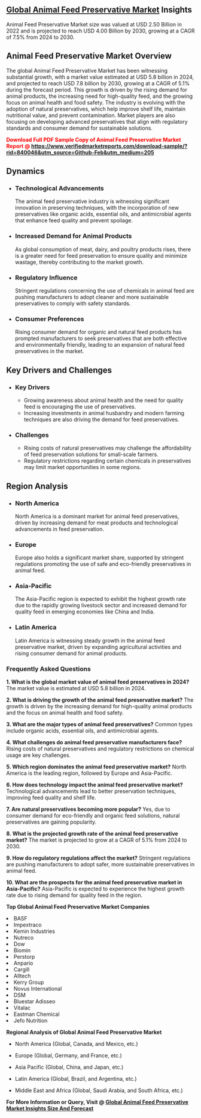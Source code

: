 <h2><a href="https://www.verifiedmarketreports.com/download-sample/?rid=840046&amp;utm_source=Github&amp;utm_medium=205" target="_blank">Global Animal Feed Preservative Market</a> Insights</h2><p>Animal Feed Preservative Market size was valued at USD 2.50 Billion in 2022 and is projected to reach USD 4.00 Billion by 2030, growing at a CAGR of 7.5% from 2024 to 2030.</p><p> <h2>Animal Feed Preservative Market Overview</h2> <p>The global Animal Feed Preservative Market has been witnessing substantial growth, with a market value estimated at USD 5.8 billion in 2024, and projected to reach USD 7.8 billion by 2030, growing at a CAGR of 5.1% during the forecast period. This growth is driven by the rising demand for animal products, the increasing need for high-quality feed, and the growing focus on animal health and food safety. The industry is evolving with the adoption of natural preservatives, which help improve shelf life, maintain nutritional value, and prevent contamination. Market players are also focusing on developing advanced preservatives that align with regulatory standards and consumer demand for sustainable solutions.</p> <p><strong><p><span class=""><span style="color: #ff0000;"><strong>Download Full PDF Sample Copy of Animal Feed Preservative Market Report</strong> @ </span><a href="https://www.verifiedmarketreports.com/download-sample/?rid=840046&amp;utm_source=Github-Feb&amp;utm_medium=205" target="_blank">https://www.verifiedmarketreports.com/download-sample/?rid=840046&amp;utm_source=Github-Feb&amp;utm_medium=205</a></span></p></strong></p> <h2>Dynamics</h2> <ul> <li><h3>Technological Advancements</h3> The animal feed preservative industry is witnessing significant innovation in preserving techniques, with the incorporation of new preservatives like organic acids, essential oils, and antimicrobial agents that enhance feed quality and prevent spoilage.</li> <li><h3>Increased Demand for Animal Products</h3> As global consumption of meat, dairy, and poultry products rises, there is a greater need for feed preservation to ensure quality and minimize wastage, thereby contributing to the market growth.</li> <li><h3>Regulatory Influence</h3> Stringent regulations concerning the use of chemicals in animal feed are pushing manufacturers to adopt cleaner and more sustainable preservatives to comply with safety standards.</li> <li><h3>Consumer Preferences</h3> Rising consumer demand for organic and natural feed products has prompted manufacturers to seek preservatives that are both effective and environmentally friendly, leading to an expansion of natural feed preservatives in the market.</li> </ul> <h2>Key Drivers and Challenges</h2> <ul> <li><h3>Key Drivers</h3> <ul> <li>Growing awareness about animal health and the need for quality feed is encouraging the use of preservatives.</li> <li>Increasing investments in animal husbandry and modern farming techniques are also driving the demand for feed preservatives.</li> </ul> </li> <li><h3>Challenges</h3> <ul> <li>Rising costs of natural preservatives may challenge the affordability of feed preservation solutions for small-scale farmers.</li> <li>Regulatory restrictions regarding certain chemicals in preservatives may limit market opportunities in some regions.</li> </ul> </li> </ul> <h2>Region Analysis</h2> <ul> <li><h3>North America</h3> North America is a dominant market for animal feed preservatives, driven by increasing demand for meat products and technological advancements in feed preservation.</li> <li><h3>Europe</h3> Europe also holds a significant market share, supported by stringent regulations promoting the use of safe and eco-friendly preservatives in animal feed.</li> <li><h3>Asia-Pacific</h3> The Asia-Pacific region is expected to exhibit the highest growth rate due to the rapidly growing livestock sector and increased demand for quality feed in emerging economies like China and India.</li> <li><h3>Latin America</h3> Latin America is witnessing steady growth in the animal feed preservative market, driven by expanding agricultural activities and rising consumer demand for animal products.</li> </ul> <h3>Frequently Asked Questions</h3> <p><strong>1. What is the global market value of animal feed preservatives in 2024?</strong> The market value is estimated at USD 5.8 billion in 2024.</p> <p><strong>2. What is driving the growth of the animal feed preservative market?</strong> The growth is driven by the increasing demand for high-quality animal products and the focus on animal health and food safety.</p> <p><strong>3. What are the major types of animal feed preservatives?</strong> Common types include organic acids, essential oils, and antimicrobial agents.</p> <p><strong>4. What challenges do animal feed preservative manufacturers face?</strong> Rising costs of natural preservatives and regulatory restrictions on chemical usage are key challenges.</p> <p><strong>5. Which region dominates the animal feed preservative market?</strong> North America is the leading region, followed by Europe and Asia-Pacific.</p> <p><strong>6. How does technology impact the animal feed preservative market?</strong> Technological advancements lead to better preservation techniques, improving feed quality and shelf life.</p> <p><strong>7. Are natural preservatives becoming more popular?</strong> Yes, due to consumer demand for eco-friendly and organic feed solutions, natural preservatives are gaining popularity.</p> <p><strong>8. What is the projected growth rate of the animal feed preservative market?</strong> The market is projected to grow at a CAGR of 5.1% from 2024 to 2030.</p> <p><strong>9. How do regulatory regulations affect the market?</strong> Stringent regulations are pushing manufacturers to adopt safer, more sustainable preservatives in animal feed.</p> <p><strong>10. What are the prospects for the animal feed preservative market in Asia-Pacific?</strong> Asia-Pacific is expected to experience the highest growth rate due to rising demand for quality feed in the region.</p> </p><p><strong>Top Global Animal Feed Preservative Market Companies</strong></p><div data-test-id=""><p><li>BASF</li><li> Impextraco</li><li> Kemin Industries</li><li> Nutreco</li><li> Dow</li><li> Biomin</li><li> Perstorp</li><li> Anpario</li><li> Cargill</li><li> Alltech</li><li> Kerry Group</li><li> Novus International</li><li> DSM</li><li> Bluestar Adisseo</li><li> Vitalac</li><li> Eastman Chemical</li><li> Jefo Nutrition</li></p><div><strong>Regional Analysis of&nbsp;Global Animal Feed Preservative Market</strong></div><ul><li dir="ltr"><p dir="ltr">North America&nbsp;(Global, Canada, and Mexico, etc.)</p></li><li dir="ltr"><p dir="ltr">Europe (Global, Germany, and France, etc.)</p></li><li dir="ltr"><p dir="ltr">Asia Pacific&nbsp;(Global, China, and Japan, etc.)</p></li><li dir="ltr"><p dir="ltr">Latin America&nbsp;(Global, Brazil, and Argentina, etc.)</p></li><li dir="ltr">Middle East and Africa&nbsp;(Global, Saudi Arabia, and South Africa, etc.)</li></ul><p><strong>For More Information or Query, Visit @&nbsp;</strong><strong><a href="https://www.verifiedmarketreports.com/product/animal-feed-preservative-market/?utm_source=Github&amp;utm_medium=205" target="_blank">Global Animal Feed Preservative Market Insights Size And Forecast</a></strong></p></div>
